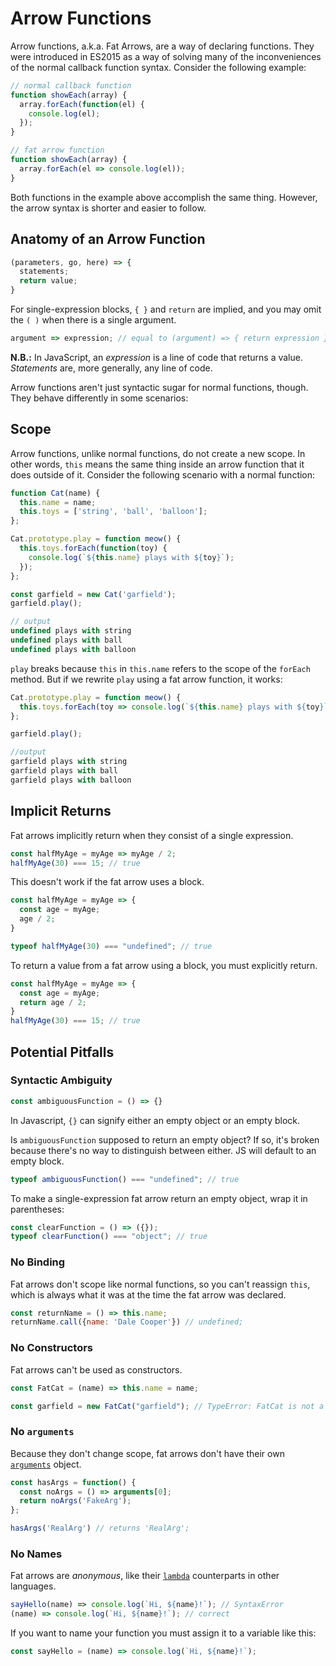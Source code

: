 # Arrow Functions

Arrow functions, a.k.a. Fat Arrows, are a way of declaring functions. They were introduced in ES2015 as a way of solving many of the inconveniences of the normal callback function syntax. Consider the following example:

```javascript
// normal callback function
function showEach(array) {
  array.forEach(function(el) {
    console.log(el);
  });
}

// fat arrow function
function showEach(array) {
  array.forEach(el => console.log(el));
}
```

Both functions in the example above accomplish the same thing. However, the arrow syntax is shorter and easier to follow.  

## Anatomy of an Arrow Function
```js
(parameters, go, here) => {
  statements;
  return value;
}
```

For single-expression blocks, `{ }` and `return` are implied, and you may omit the `( )` when there is a single argument.
```javascript
argument => expression; // equal to (argument) => { return expression };
```

__N.B.:__ In JavaScript, an _expression_ is a line of code that returns a value. _Statements_ are, more generally, any line of code.

Arrow functions aren't just syntactic sugar for normal functions, though. They behave differently in some scenarios:

## Scope

Arrow functions, unlike normal functions, do not create a new scope. In other words, `this` means the same thing inside an arrow function that it does outside of it. Consider the following scenario with a normal function:

```javascript
function Cat(name) {
  this.name = name;
  this.toys = ['string', 'ball', 'balloon'];
};

Cat.prototype.play = function meow() {
  this.toys.forEach(function(toy) {
    console.log(`${this.name} plays with ${toy}`);
  });
};

const garfield = new Cat('garfield');
garfield.play();

// output
undefined plays with string
undefined plays with ball
undefined plays with balloon
```

`play` breaks because `this` in `this.name` refers to the scope of the `forEach` method. But if we rewrite `play` using a fat arrow function, it works:

```javascript
Cat.prototype.play = function meow() {
  this.toys.forEach(toy => console.log(`${this.name} plays with ${toy}`));
};

garfield.play();

//output
garfield plays with string
garfield plays with ball
garfield plays with balloon
```

## Implicit Returns

Fat arrows implicitly return when they consist of a single expression.
```javascript
const halfMyAge = myAge => myAge / 2;
halfMyAge(30) === 15; // true
```

This doesn't work if the fat arrow uses a block.
```javascript
const halfMyAge = myAge => {
  const age = myAge;
  age / 2;
}

typeof halfMyAge(30) === "undefined"; // true
```

To return a value from a fat arrow using a block, you must explicitly return.
```javascript
const halfMyAge = myAge => {
  const age = myAge;
  return age / 2;
}
halfMyAge(30) === 15; // true
```

## Potential Pitfalls

### Syntactic Ambiguity

```javascript
const ambiguousFunction = () => {}
```

In Javascript, `{}` can signify either an empty object or an empty block.

Is `ambiguousFunction` supposed to return an empty object? If so, it's broken because there's no way to distinguish between either. JS will default to an empty block.

```javascript
typeof ambiguousFunction() === "undefined"; // true
```

To make a single-expression fat arrow return an empty object, wrap it in parentheses:

```javascript
const clearFunction = () => ({});
typeof clearFunction() === "object"; // true
```

### No Binding

Fat arrows don't scope like normal functions, so you can't reassign `this`, which is always what it was at the time the fat arrow was declared.
```javascript
const returnName = () => this.name;
returnName.call({name: 'Dale Cooper'}) // undefined;
```

### No Constructors

Fat arrows can't be used as constructors.

```javascript
const FatCat = (name) => this.name = name;

const garfield = new FatCat("garfield"); // TypeError: FatCat is not a constructor
```

### No `arguments`

Because they don't change scope, fat arrows don't have their own [`arguments`][arguments] object.

```javascript
const hasArgs = function() {
  const noArgs = () => arguments[0];
  return noArgs('FakeArg');
};

hasArgs('RealArg') // returns 'RealArg';
```

[arguments]: ./arguments.md

### No Names

Fat arrows are _anonymous_, like their [`lambda`][lambda] counterparts in other languages.  

```javascript
sayHello(name) => console.log(`Hi, ${name}!`); // SyntaxError
(name) => console.log(`Hi, ${name}!`); // correct
```

If you want to name your function you must assign it to a variable like this:
```js
const sayHello = (name) => console.log(`Hi, ${name}!`);
```

[lambda]: https://en.wikipedia.org/wiki/Anonymous_function
